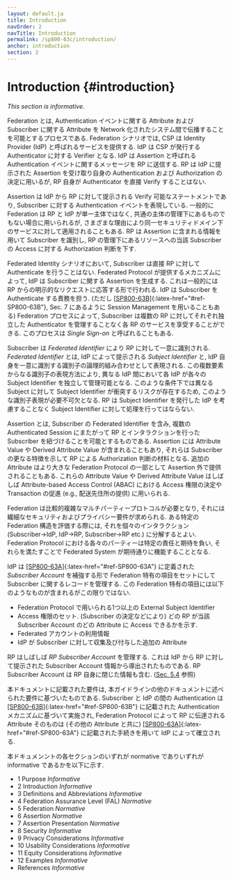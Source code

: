 ```yaml
---
layout: default.ja
title: Introduction
navOrder: 2
navTitle: Introduction
permalink: /sp800-63c/introduction/
anchor: introduction
section: 2
---
```


# Introduction {#introduction}

*This section is informative.*

<!--
Federation is a process that allows for the conveyance of authentication attributes and subscriber attributes across networked systems. In a federation scenario, the CSP provides a service known as an identity provider, or IdP. The IdP acts as a verifier for authenticators issued by the CSP. The IdP sends a message, called an assertion, about this authentication event to the RP. The RP receives the assertion provided by the IdP and uses it for authentication and authorization decisions, but the RP does not verify the authenticator directly.
-->

Federation とは, Authentication イベントに関する Attribute および Subscriber に関する Attribute を Network 化されたシステム間で伝播することを可能とするプロセスである.
Federation シナリオでは, CSP は Identity Provider (IdP) と呼ばれるサービスを提供する.
IdP は CSP が発行する Authenticator に対する Verifier となる.
IdP は Assertion と呼ばれる Authentication イベントに関するメッセージを RP に送信する.
RP は IdP に提示された Assertion を受け取り自身の Authentication および Authorization の決定に用いるが, RP 自身が Authenticator を直接 Verify することはない.

<!--
Assertions are verifiable statements from an IdP to an RP that represent an authentication event for a subscriber. Federation is generally used when the RP and the IdP are not a single entity or are not under common administration, though federation can be applied within a single security domain for a variety of reasons. The RP uses the information in the assertion to identify the subscriber and make authorization decisions about their access to resources controlled by the RP.
-->

Assertion は IdP から RP に対して提示される Verify 可能なステートメントであり, Subscriber に対する Authentication イベントを表現している.
一般的に Federation は RP と IdP が単一主体ではなく, 共通の主体の管理下にあるものでもない場合に用いられるが, さまざまな理由により同一セキュリティドメイン下のサービスに対して適用されることもある.
RP は Assertion に含まれる情報を用いて Subscriber を識別し, RP の管理下にあるリソースへの当該 Subscriber の Access に対する Authorization 判断を下す.

<!--
In a federated identity scenario, the subscriber does not authenticate directly to the RP. Instead, the federation protocol defines a mechanism for an IdP to generate an assertion associated with a subscriber, generally in response to an explicit request from the RP. The IdP is responsible for authenticating the subscriber (though it may use session management as described in [[SP800-63B]](../_sp800-63b/sec7_session.md#sec7){:latex-href="#ref-SP800-63B"}, Sec. 7). The federation process allows the subscriber to obtain services from multiple RPs without the need to hold or maintain separate authenticators at each RP, a process sometimes known as *single sign-on*.
-->

Federated Identity シナリオにおいて, Subscriber は直接 RP に対して Authenticate を行うことはない.
Federated Protocol が提供するメカニズムによって, IdP は Subscriber に関する Assertion を生成する. これは一般的には RP からの明示的なリクエストに応答する形で行われる.
IdP は Subscriber を Authenticate する責務を担う. (ただし [[SP800-63B]](../_sp800-63b/sec7_session.ja.md#sec7){:latex-href="#ref-SP800-63B"}, Sec. 7 にあるように Session Management を用いることもある)
Federation プロセスによって, Subscriber は複数の RP に対してそれぞれ独立した Authenticator を管理することなく各 RP のサービスを享受することができる. このプロセスは *Single Sign-on* と呼ばれることもある.

<!--
The subscriber is uniquely identified to the RP by a *federated identifier*, which is a logical combination of the *subject identifier* as asserted by the IdP as well as a unique identifier for the IdP itself. This multi-part identifier pattern is required because different IdPs manage their subject identifiers independently, and could therefore potentially collide in their choices of subject identifiers for different subjects. Therefore, it is imperative that an RP never process the subject identifier without taking into account which IdP issued that subject identifier.
-->

Subscriber は *Federated Identifier* により RP に対して一意に識別される. *Federated Identifier* とは, IdP によって提示される *Subject Identifier* と, IdP 自身を一意に識別する識別子の論理的組み合わせとして表現される.
この複数要素からなる識別子の表現方法により, 異なる IdP 間において各 IdP が各々の Subject Identifier を独立して管理可能となる. このような条件下では異なる Subject に対して Subject Identifier が衝突するリスクが存在するため, このような識別子表現が必要不可欠となる.
RP は Subject Identifier を発行した IdP を考慮することなく Subject Identifier に対して処理を行ってはならない.

<!--
An assertion includes a federated identifier for the subscriber, allowing association of the subscriber with their interactions with the RP over multiple authenticated sessions. Assertions may also include attribute values or derived attribute values that further characterize the subscriber and support authorization decisions at the RP. Additional attributes may also be available outside of the assertion as part of the larger federation protocol. These attribute values and derived attribute values are often used in determining access privileges for attribute-based access control (ABAC) or facilitating a transaction (e.g., providing a shipping address).
-->

Assertion とは, Subscriber の Federated Identifier を含み, 複数の Authenticated Session にまたがって RP とインタラクションを行った Subscriber を紐づけることを可能とするものである.
Assertion には Attribute Value や Derived Attribute Value が含まれることもあり, それらは Subscriber の更なる特徴を示して RP による Authorization 判断の材料となる.
追加の Attribute はより大きな Federation Protocol の一部として Assertion 外で提供されることもある.
これらの Attribute Value や Derived Attribute Value はしばしば Attribute-based Access Control (ABAC) における Access 権限の決定や Transaction の促進 (e.g., 配送先住所の提供) に用いられる.

<!--
Federation requires relatively complex multiparty protocols that have subtle security and privacy requirements. When evaluating a particular federation structure, it may be instructive to break it down into its component interactions: the subscriber to the IdP, the IdP to the RP, and the subscriber to the RP. Each party in a federation protocol bears specific responsibilities and expectations that must be fulfilled in order for the federated system to function as intended.
-->

Federation は比較的複雑なマルチパーティープロトコルが必要となり, それには繊細なセキュリティおよびプライバシー要件が求められる.
ある特定の Federation 構造を評価する際には, それを個々のインタラクション (Subscriber->IdP, IdP->RP, Subscriber->RP etc.) に分解するとよい.
Federation Protocol における各々のパーティーは特定の責任と期待を負い, それらを満たすことで Federated System が期待通りに機能することとなる.

<!--
The IdP maintains a record for the subscriber that augments the _subscriber account_ defined in [[SP800-63A]](../_sp800-63a/sec1_purpose.md#purpose){:latex-href="#ref-SP800-63A"} with a set of federation-specific items, including but not limited to the following:
-->

IdP は [[SP800-63A]](../_sp800-63a/sec1_purpose.ja.md#purpose){:latex-href="#ref-SP800-63A"} に定義された _Subscriber Account_ を補強する形で Federation 特有の項目をセットにして Subscriber に関するレコードを管理する. この Federation 特有の項目には以下のようなものが含まれるがこの限りではない.

<!--
- One or more external subject identifiers, for use with a federation protocol
- A set of access rights, detailing which RPs can access which attributes of the subscriber account (such as runtime decisions by the subscriber)
- Federated account usage information
- Additional attributes collected or assigned by the IdP to the subscriber
-->

- Federation Protocol で用いられる1つ以上の External Subject Identifier
- Access 権限のセット. (Subscriber の決定などにより) どの RP が当該 Subscriber Account のどの Attribute に Access できるかを示す.
- Federated アカウントの利用情報
- IdP が Subscriber に対して収集及び付与した追加の Attribute

<!--
The RP often maintains an *RP subscriber account* for the subscriber, which is derived from the augmented subscriber account information disclosed to the RP by the IdP. The RP subscriber account also contains information local to the RP itself, as described in [Sec. 5.4](../sec5_federation.md#rp-account).
-->

RP はしばしば *RP Subscriber Account* を管理する. これは IdP から RP に対して提示された Subscriber Account 情報から導出されたものである.
RP Subscriber Account は RP 自身に閉じた情報も含む. ([Sec. 5.4](../sec5_federation.ja.md#rp-account) 参照)

<!--
The requirements in this document build on the requirements in the other volumes of these guidelines. Authentication between the subscriber and the IdP will be based on the authentication mechanisms presented in [[SP800-63B]](../_sp800-63b/sec1_purpose.md#purpose){:latex-href="#ref-SP800-63B"}, while the federation protocol will convey attributes to the RP established at the IdP using procedures in [[SP800-63A]](../_sp800-63a/sec1_purpose.md#purpose){:latex-href="#ref-SP800-63A"} (along with other attributes).
-->

本ドキュメントに記載された要件は, 本ガイドラインの他のドキュメントに述べられた要件に基づいたものである.
Subscriber と IdP の間の Authentication は　[[SP800-63B]](../_sp800-63b/sec1_purpose.ja.md#purpose){:latex-href="#ref-SP800-63B"} に記載された Authentication メカニズムに基づいて実施され, Federation Protocol によって RP に伝達される Attribute そのものは (その他の Attribute と共に) [[SP800-63A]](../_sp800-63a/sec1_purpose.ja.md#purpose){:latex-href="#ref-SP800-63A"} に記載された手続きを用いて IdP によって確立される.

<!--
The following table states which sections of the document are normative and which are informative:
-->

本ドキュメンントの各セクションのいずれが normative でありいずれが informative であるかを以下に示す.

- 1 Purpose _Informative_
- 2 Introduction _Informative_
- 3 Definitions and Abbreviations _Informative_
- 4 Federation Assurance Level (FAL)  _Normative_
- 5 Federation  _Normative_
- 6 Assertion  _Normative_
- 7 Assertion Presentation  _Normative_
- 8 Security _Informative_
- 9 Privacy Considerations _Informative_
- 10 Usability Considerations _Informative_
- 11 Equity Considerations _Informative_
- 12 Examples _Informative_
- References _Informative_
